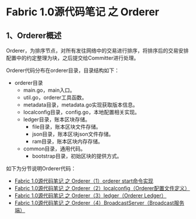 # Fabric 1.0源代码笔记 之 Orderer

## 1、Orderer概述

Orderer，为排序节点，对所有发往网络中的交易进行排序，将排序后的交易安排配置中的约定整理为块，之后提交给Committer进行处理。

Orderer代码分布在orderer目录，目录结构如下：

* orderer目录
	* main.go，main入口。
	* util.go，orderer工具函数。
	* metadata目录，metadata.go实现获取版本信息。
	* localconfig目录，config.go，本地配置相关实现。
	* ledger目录，账本区块存储。
		* file目录，账本区块文件存储。
		* json目录，账本区块json文件存储。
		* ram目录，账本区块内存存储。
	* common目录，通用代码。
		* bootstrap目录，初始区块的提供方式。
	
如下为分节说明Orderer代码：
	
* [Fabric 1.0源代码笔记 之 Orderer（1）orderer start命令实现](orderer_start.md)
* [Fabric 1.0源代码笔记 之 Orderer（2）localconfig（Orderer配置文件定义）](localconfig.md)
* [Fabric 1.0源代码笔记 之 Orderer（3）ledger（Orderer Ledger）](orderer_ledger.md)
* [Fabric 1.0源代码笔记 之 Orderer（4）BroadcastServer（Broadcast服务端）](BroadcastServer.md)